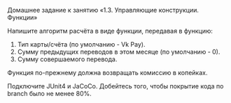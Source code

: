 Домашнее задание к занятию «1.3. Управляющие конструкции. Функции»

Напишите алгоритм расчёта в виде функции, передавая в функцию:

1. Тип карты/счёта (по умолчанию - Vk Pay).
2. Сумму предыдущих переводов в этом месяце (по умолчанию - 0).
3. Сумму совершаемого перевода.   

Функция по-прежнему должна возвращать комиссию в копейках.

Подключите JUnit4 и JaCoCo. Добейтесь того, чтобы покрытие кода по branch было не менее 80%.
